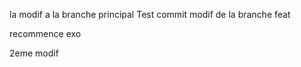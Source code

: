 


la modif a la branche principal 
Test commit
modif de la branche feat


recommence exo

2eme modif

